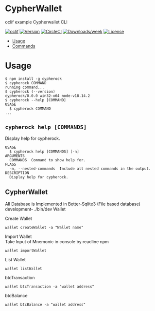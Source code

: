 CypherWallet
=================

oclif example Cypherwallet CLI

[![oclif](https://img.shields.io/badge/cli-oclif-brightgreen.svg)](https://oclif.io)
[![Version](https://img.shields.io/npm/v/oclif-hello-world.svg)](https://npmjs.org/package/oclif-hello-world)
[![CircleCI](https://circleci.com/gh/oclif/hello-world/tree/main.svg?style=shield)](https://circleci.com/gh/oclif/hello-world/tree/main)
[![Downloads/week](https://img.shields.io/npm/dw/oclif-hello-world.svg)](https://npmjs.org/package/oclif-hello-world)
[![License](https://img.shields.io/npm/l/oclif-hello-world.svg)](https://github.com/oclif/hello-world/blob/main/package.json)

<!-- toc -->
* [Usage](#usage)
* [Commands](#commands)

# Usage
<!-- usage -->
```sh-session
$ npm install -g cypherock
$ cypherock COMMAND
running command...
$ cypherock (--version)
cypherock/0.0.0 win32-x64 node-v18.14.2
$ cypherock --help [COMMAND]
USAGE
  $ cypherock COMMAND
...
```



## `cypherock help [COMMANDS]`

Display help for cypherock.
```
USAGE
  $ cypherock help [COMMANDS] [-n]
ARGUMENTS
  COMMANDS  Command to show help for.
FLAGS
  -n, --nested-commands  Include all nested commands in the output.
DESCRIPTION
  Display help for cypherock.
```



<H2> CypherWallet</H2>

All Database is Implemented in Better-Sqlite3 (File based database) 
development- ./bin/dev Wallet

Create Wallet
```
wallet createWallet -a "Wallet name"
```
Import Wallet
<br>
Take Input of Mnemonic in console by readline npm 
```
wallet importWallet 
```
List Wallet
```
wallet listWallet
```
btcTransaction
```
wallet btcTransaction -a "wallet address"
```
btcBalance
```
wallet btcBalance -a "wallet address"
```


                





